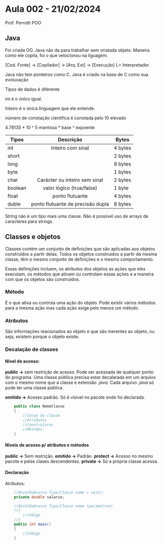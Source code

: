 # Aula 002 -  21/02/2024

Prof. Perrotti
POO

## Java

Foi criada OO. Java não da para trabalhar sem oriatada objeto. Maneira como ele copila, foi o que velocionou na liguagem. 

[Cod. Fonte] -> [Copilador] -> [Arq. Ext] -> [Execução]
             L> Interpretador 

Java não tem ponteiros como C. Java é criado na base de C como sua evoluxação

Tipos de dados é diferente

int é o único igual.

Inteiro é o única linguagem que ele entende.

número de conotação cientifica é conotada pelo 10  elevado

4.78135 * 10 ^ 5
mantissa * base ^ expoente

|Tipos|Descrição|Bytes|
|---|:-----------------:|-------|
|int|Inteiro com sinal|4 bytes|
|short||2 bytes|
|long||8 bytes|
|byte||1 bytes|
|char|Carácter ou inteiro sem sinal|2 bytes|
|boolean|valor lógico (true/false)|1 byte|
|float|ponto flutuante|4 bytes|
|duble|ponto flutuante de precisão dupla|8 bytes|

String não é um tipo mais uma classe. Não é possível uso de arrays de caracteres para strings.

## Classes e objetos

Classes contém um conjunto de definições que são aplicadas aos objetos construídos a partir delas. Todos os objetos construidos a partir da mesma classe, têm o mesmo conjunto de definições e o mesmo comportamento.

Essas definições incluem, os atributos dos objetos as ações que eles executam, os métodos que ativam ou controlam essas ações e a maneira com que os objetos são construídos.

### Método
É o que ativa ou controla uma ação do objeto. Pode existir vários métodos para a mesma ação mas cada ação exige pelo menos um método.

### Atributos
São informações reacionados ao objeto e que são inerentes ao objeto, ou seja, existem porque o objeto existe.

### Decalação de classes

#### Nível de acesso:

**public ->** sem restrição de acesso.
Pode ser acessada de qualquer ponto do programa. Uma classe pública precisa  estar decalarada em um arquivo com o mesmo nome que a classe e extensão *.java*. Cada arquivo *.java* só pode ter uma classe pública.

**omitido ->** Acesso padrão. Só é visível no pacote onde foi declarada.


```java copy
    public class NomeClasse
    {
        //Corpo da classe
        //Atributos
        //Construtores
        //Métodos.
    }
```

#### Níveis de acesso p/ atributos e métodos

**public ->** Sem restrição.
**omitido ->** Padrão.
**protect ->** Acesso no mesmo pacote e pelas clases descendentes.
**private ->** Só a própria classe acessa.

#### Declaração

Atributos:

```java copy
    //NívelDeAcesso Tipo/Classe nome = valor;
    private double salario;

    //NívelDeAcesso Tipo/Classe nome (parametros)
    //{
        //código
    //}
    public int main()
    {
        //Código
    }
```
